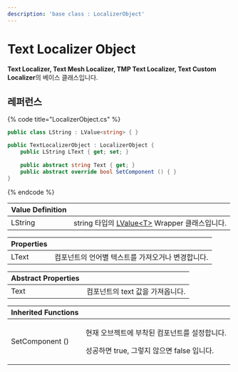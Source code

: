 ```yaml
---
description: 'base class : LocalizerObject'
---
```


# Text Localizer Object

**Text Localizer, Text Mesh Localizer, TMP Text Localizer, Text Custom Localizer**의 베이스 클래스입니다.

## 레퍼런스

{% code title="LocalizerObject.cs" %}
```csharp
public class LString : LValue<string> { }

public TextLocalizerObject : LocalizerObject {
    public LString LText { get; set; }
    
    public abstract string Text { get; }
    public abstract override bool SetComponent () { }
}
```
{% endcode %}

| Value Definition |  |
| :--- | :--- |
| LString | string 타입의 [LValue&lt;T&gt;](../../../lvalue/lvalue-type.md) Wrapper 클래스입니다. |

| **Properties** |  |
| :--- | :--- |
| LText | 컴포넌트의 언어별 텍스트를 가져오거나 변경합니다. |

| Abstract Properties |  |
| :--- | :--- |
| Text | 컴포넌트의 text 값을 가져옵니다. |

<table>
  <thead>
    <tr>
      <th style="text-align:left">Inherited Functions</th>
      <th style="text-align:left"></th>
    </tr>
  </thead>
  <tbody>
    <tr>
      <td style="text-align:left">SetComponent ()</td>
      <td style="text-align:left">
        <p>&#xD604;&#xC7AC; &#xC624;&#xBE0C;&#xC81D;&#xD2B8;&#xC5D0; &#xBD80;&#xCC29;&#xB41C;
          &#xCEF4;&#xD3EC;&#xB10C;&#xD2B8;&#xB97C; &#xC124;&#xC815;&#xD569;&#xB2C8;&#xB2E4;.</p>
        <p>&#xC131;&#xACF5;&#xD558;&#xBA74; true, &#xADF8;&#xB807;&#xC9C0; &#xC54A;&#xC73C;&#xBA74;
          false &#xC785;&#xB2C8;&#xB2E4;.</p>
      </td>
    </tr>
  </tbody>
</table>



